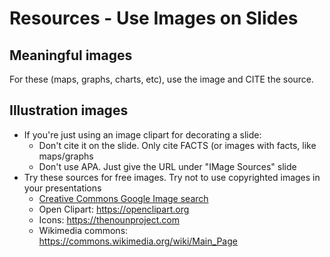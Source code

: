 # Resources - Use Images on Slides



## Meaningful images
For these (maps, graphs, charts, etc), use the image and CITE the source.

## Illustration images
* If you're just using an image clipart for decorating a slide:
    * Don't cite it on the slide. Only cite FACTS (or images with facts, like maps/graphs
    * Don't use APA. Just give the URL under "IMage Sources" slide
* Try these sources for free images. Try not to use copyrighted images in your presentations  
    * [Creative Commons Google Image search](https://www.google.com/search?as_st=y&tbm=isch&hl=en&as_q=volunteering&as_epq=&as_oq=&as_eq=&cr=&as_sitesearch=flickr.com&safe=images&tbs=sur:fc)
    * Open Clipart: https://openclipart.org
    * Icons: https://thenounproject.com
    * Wikimedia commons: https://commons.wikimedia.org/wiki/Main_Page
